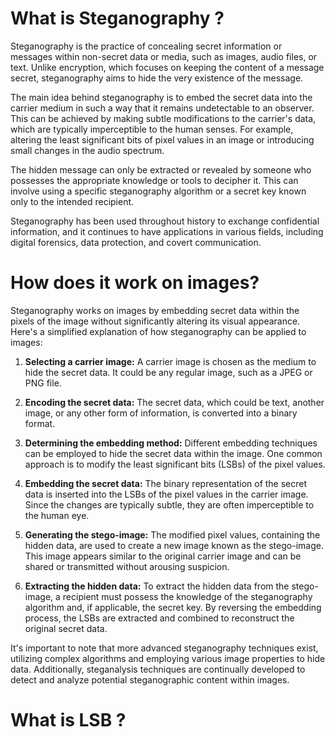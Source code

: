 # What is Steganography ?
  
Steganography is the practice of concealing secret information or messages within non-secret data or media, such as images, audio files, or text. Unlike encryption, which focuses on keeping the content of a message secret, steganography aims to hide the very existence of the message.

The main idea behind steganography is to embed the secret data into the carrier medium in such a way that it remains undetectable to an observer. This can be achieved by making subtle modifications to the carrier's data, which are typically imperceptible to the human senses. For example, altering the least significant bits of pixel values in an image or introducing small changes in the audio spectrum.

The hidden message can only be extracted or revealed by someone who possesses the appropriate knowledge or tools to decipher it. This can involve using a specific steganography algorithm or a secret key known only to the intended recipient.

Steganography has been used throughout history to exchange confidential information, and it continues to have applications in various fields, including digital forensics, data protection, and covert communication.

#  How does it work on images?

Steganography works on images by embedding secret data within the pixels of the image without significantly altering its visual appearance. Here's a simplified explanation of how steganography can be applied to images:

1.  **Selecting a carrier image:** A carrier image is chosen as the medium to hide the secret data. It could be any regular image, such as a JPEG or PNG file.
    
2.  **Encoding the secret data:** The secret data, which could be text, another image, or any other form of information, is converted into a binary format.
    
3.  **Determining the embedding method:** Different embedding techniques can be employed to hide the secret data within the image. One common approach is to modify the least significant bits (LSBs) of the pixel values.
    
4.  **Embedding the secret data:** The binary representation of the secret data is inserted into the LSBs of the pixel values in the carrier image. Since the changes are typically subtle, they are often imperceptible to the human eye.
    
5.  **Generating the stego-image:** The modified pixel values, containing the hidden data, are used to create a new image known as the stego-image. This image appears similar to the original carrier image and can be shared or transmitted without arousing suspicion.
    
6.  **Extracting the hidden data:** To extract the hidden data from the stego-image, a recipient must possess the knowledge of the steganography algorithm and, if applicable, the secret key. By reversing the embedding process, the LSBs are extracted and combined to reconstruct the original secret data.
    

It's important to note that more advanced steganography techniques exist, utilizing complex algorithms and employing various image properties to hide data. Additionally, steganalysis techniques are continually developed to detect and analyze potential steganographic content within images.

# What is LSB ?